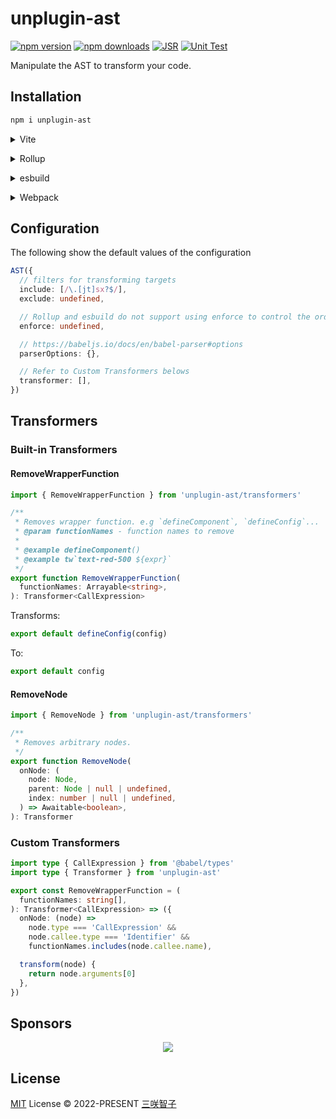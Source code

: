 # unplugin-ast

[![npm version][npm-version-src]][npm-version-href]
[![npm downloads][npm-downloads-src]][npm-downloads-href]
[![JSR][jsr-src]][jsr-href]
[![Unit Test][unit-test-src]][unit-test-href]

Manipulate the AST to transform your code.

## Installation

```bash
npm i unplugin-ast
```

<details>
<summary>Vite</summary><br>

```ts
// vite.config.ts
import AST from 'unplugin-ast/vite'

export default defineConfig({
  plugins: [AST()],
})
```

<br></details>

<details>
<summary>Rollup</summary><br>

```ts
// rollup.config.js
import AST from 'unplugin-ast/rollup'

export default {
  plugins: [AST()],
}
```

<br></details>

<details>
<summary>esbuild</summary><br>

```ts
// esbuild.config.js
import { build } from 'esbuild'

build({
  plugins: [require('unplugin-ast/esbuild')()],
})
```

<br></details>

<details>
<summary>Webpack</summary><br>

```ts
// webpack.config.js
module.exports = {
  /* ... */
  plugins: [require('unplugin-ast/webpack')()],
}
```

<br></details>

## Configuration

The following show the default values of the configuration

```ts
AST({
  // filters for transforming targets
  include: [/\.[jt]sx?$/],
  exclude: undefined,

  // Rollup and esbuild do not support using enforce to control the order of plugins. Users need to maintain the order manually.
  enforce: undefined,

  // https://babeljs.io/docs/en/babel-parser#options
  parserOptions: {},

  // Refer to Custom Transformers belows
  transformer: [],
})
```

## Transformers

### Built-in Transformers

#### RemoveWrapperFunction

```ts
import { RemoveWrapperFunction } from 'unplugin-ast/transformers'

/**
 * Removes wrapper function. e.g `defineComponent`, `defineConfig`...
 * @param functionNames - function names to remove
 *
 * @example defineComponent()
 * @example tw`text-red-500 ${expr}`
 */
export function RemoveWrapperFunction(
  functionNames: Arrayable<string>,
): Transformer<CallExpression>
```

Transforms:

```ts
export default defineConfig(config)
```

To:

```ts
export default config
```

#### RemoveNode

```ts
import { RemoveNode } from 'unplugin-ast/transformers'

/**
 * Removes arbitrary nodes.
 */
export function RemoveNode(
  onNode: (
    node: Node,
    parent: Node | null | undefined,
    index: number | null | undefined,
  ) => Awaitable<boolean>,
): Transformer
```

### Custom Transformers

```ts
import type { CallExpression } from '@babel/types'
import type { Transformer } from 'unplugin-ast'

export const RemoveWrapperFunction = (
  functionNames: string[],
): Transformer<CallExpression> => ({
  onNode: (node) =>
    node.type === 'CallExpression' &&
    node.callee.type === 'Identifier' &&
    functionNames.includes(node.callee.name),

  transform(node) {
    return node.arguments[0]
  },
})
```

## Sponsors

<p align="center">
  <a href="https://cdn.jsdelivr.net/gh/sxzz/sponsors/sponsors.svg">
    <img src='https://cdn.jsdelivr.net/gh/sxzz/sponsors/sponsors.svg'/>
  </a>
</p>

## License

[MIT](./LICENSE) License © 2022-PRESENT [三咲智子](https://github.com/sxzz)

<!-- Badges -->

[npm-version-src]: https://img.shields.io/npm/v/unplugin-ast.svg
[npm-version-href]: https://npmjs.com/package/unplugin-ast
[npm-downloads-src]: https://img.shields.io/npm/dm/unplugin-ast
[npm-downloads-href]: https://www.npmcharts.com/compare/unplugin-ast?interval=30
[jsr-src]: https://jsr.io/badges/@unplugin/ast
[jsr-href]: https://jsr.io/@unplugin/ast
[unit-test-src]: https://github.com/unplugin/unplugin-ast/actions/workflows/unit-test.yml/badge.svg
[unit-test-href]: https://github.com/unplugin/unplugin-ast/actions/workflows/unit-test.yml
